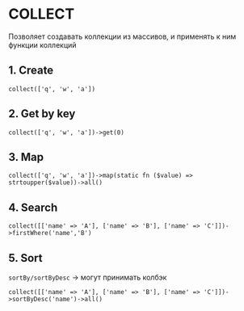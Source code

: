# COLLECT

Позволяет создавать коллекции из массивов, и применять к ним функции коллекций

## 1. Create
`collect(['q', 'w', 'a'])`

## 2. Get by key
`collect(['q', 'w', 'a'])->get(0)`

## 3. Map

`collect(['q', 'w', 'a'])->map(static fn ($value) => strtoupper($value))->all()`

## 4. Search

`collect([['name' => 'A'], ['name' => 'B'], ['name' => 'C']])->firstWhere('name','B')`

## 5. Sort
`sortBy/sortByDesc` -> могут принимать колбэк

`collect([['name' => 'A'], ['name' => 'B'], ['name' => 'C']])->sortByDesc('name')->all()`
